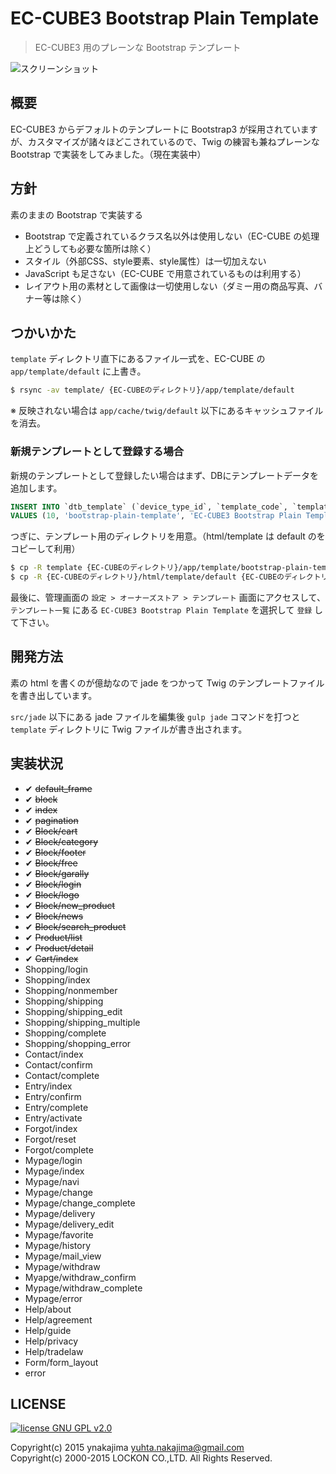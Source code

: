 # EC-CUBE3 Bootstrap Plain Template

> EC-CUBE3 用のプレーンな Bootstrap テンプレート

![スクリーンショット](https://raw.githubusercontent.com/ynakajima/eccube3-bootstrap-plain-template/master/screenshot.jpg)

## 概要

EC-CUBE3 からデフォルトのテンプレートに Bootstrap3 が採用されていますが、カスタマイズが諸々ほどこされているので、Twig の練習も兼ねプレーンな Bootstrap で実装をしてみました。（現在実装中）

## 方針

素のままの Bootstrap で実装する

* Bootstrap で定義されているクラス名以外は使用しない（EC-CUBE の処理上どうしても必要な箇所は除く）
* スタイル（外部CSS、style要素、style属性）は一切加えない
* JavaScript も足さない（EC-CUBE で用意されているものは利用する）
* レイアウト用の素材として画像は一切使用しない（ダミー用の商品写真、バナー等は除く）

## つかいかた

`template` ディレクトリ直下にあるファイル一式を、EC-CUBE の `app/template/default` に上書き。

```sh
$ rsync -av template/ {EC-CUBEのディレクトリ}/app/template/default
```

※ 反映されない場合は `app/cache/twig/default` 以下にあるキャッシュファイルを消去。

### 新規テンプレートとして登録する場合
新規のテンプレートとして登録したい場合はまず、DBにテンプレートデータを追加します。

```sql
INSERT INTO `dtb_template` (`device_type_id`, `template_code`, `template_name`, `create_date`, `update_date`)
VALUES (10, 'bootstrap-plain-template', 'EC-CUBE3 Bootstrap Plain Template', NOW(), NOW());
```

つぎに、テンプレート用のディレクトリを用意。（html/template は default のをコピーして利用）

```sh
$ cp -R template {EC-CUBEのディレクトリ}/app/template/bootstrap-plain-template
$ cp -R {EC-CUBEのディレクトリ}/html/template/default {EC-CUBEのディレクトリ}/app/template/bootstrap-plain-template
```

最後に、管理画面の `設定 > オーナーズストア > テンプレート` 画面にアクセスして、`テンプレート一覧` にある `EC-CUBE3 Bootstrap Plain Template` を選択して `登録` して下さい。


## 開発方法
素の html を書くのが億劫なので jade をつかって Twig のテンプレートファイルを書き出しています。

`src/jade` 以下にある jade ファイルを編集後 `gulp jade` コマンドを打つと `template` ディレクトリに Twig ファイルが書き出されます。

## 実装状況
* ✔ <del>default_frame</del>
* ✔ <del>block</del>
* ✔ <del>index</del>
* ✔ <del>pagination</del>
* ✔ <del>Block/cart</del>
* ✔ <del>Block/category</del>
* ✔ <del>Block/footer</del>
* ✔ <del>Block/free</del>
* ✔ <del>Block/garally</del>
* ✔ <del>Block/login</del>
* ✔ <del>Block/logo</del>
* ✔ <del>Block/new_product</del>
* ✔ <del>Block/news</del>
* ✔ <del>Block/search_product</del>
* ✔ <del>Product/list</del>
* ✔ <del>Product/detail</del>
* ✔ <del>Cart/index</del>
* Shopping/login
* Shopping/index
* Shopping/nonmember
* Shopping/shipping
* Shopping/shipping_edit
* Shopping/shipping_multiple
* Shopping/complete
* Shopping/shopping_error
* Contact/index
* Contact/confirm
* Contact/complete
* Entry/index
* Entry/confirm
* Entry/complete
* Entry/activate
* Forgot/index
* Forgot/reset
* Forgot/complete
* Mypage/login
* Mypage/index
* Mypage/navi
* Mypage/change
* Mypage/change_complete
* Mypage/delivery
* Mypage/delivery_edit
* Mypage/favorite
* Mypage/history
* Mypage/mail_view
* Mypage/withdraw
* Myapge/withdraw_confirm
* Mypage/withdraw_complete
* Mypage/error
* Help/about
* Help/agreement
* Help/guide
* Help/privacy
* Help/tradelaw
* Form/form_layout
* error

## LICENSE
[![license GNU GPL v2.0](https://img.shields.io/badge/license-GNU%20GPL%20v2.0-blue.svg)](https://www.gnu.org/licenses/gpl-2.0.html)

Copyright(c) 2015 ynakajima <yuhta.nakajima@gmail.com>  
Copyright(c) 2000-2015 LOCKON CO.,LTD. All Rights Reserved.
